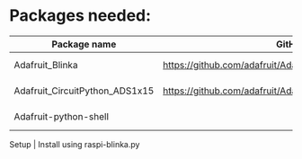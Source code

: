 # Packages needed:
| Package name | GitHub | Install |
| --- | --- | ---
| Adafruit_Blinka | https://github.com/adafruit/Adafruit_Blinka | https://pypi.org/project/Adafruit-Blinka/ |
|  Adafruit_CircuitPython_ADS1x15 | https://github.com/adafruit/Adafruit_CircuitPython_ADS1x15 | https://pypi.org/project/adafruit-circuitpython-ads1x15/ |
| Adafruit-python-shell | | https://pypi.org/project/adafruit-python-shell/

Setup | Install using raspi-blinka.py
